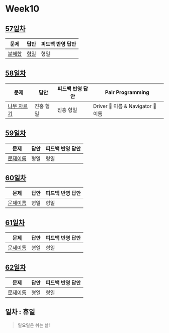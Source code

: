 # Week10

## [57일차](Day57)

| 문제                                           | 답안                        | 피드백 반영 답안 |
| ---------------------------------------------- | --------------------------- | ---------------- |
| [분해합](https://www.acmicpc.net/problem/2231) | [형일](Day55/bj1966_jhi.js) | 형일             |

## [58일차](Day58)

| 문제                                                | 답안      | 피드백 반영 답안 | Pair Programming                   |
| --------------------------------------------------- | --------- | ---------------- | ---------------------------------- |
| [나무 자르기](https://www.acmicpc.net/problem/2805) | 진홍 형일 | 진홍 형일        | Driver 🚗 이름 & Navigator 🧭 이름 |

## [59일차](Day59)

| 문제                 | 답안 | 피드백 반영 답안 |
| -------------------- | ---- | ---------------- |
| [문제이름](문제링크) | 형일 | 형일             |

## [60일차](Day60)

| 문제                 | 답안 | 피드백 반영 답안 |
| -------------------- | ---- | ---------------- |
| [문제이름](문제링크) | 형일 | 형일             |

## [61일차](Day61)

| 문제                 | 답안 | 피드백 반영 답안 |
| -------------------- | ---- | ---------------- |
| [문제이름](문제링크) | 형일 | 형일             |

## [62일차](Day62)

| 문제                 | 답안 | 피드백 반영 답안 |
| -------------------- | ---- | ---------------- |
| [문제이름](문제링크) | 형일 | 형일             |

## 일차 : 휴일

> 일요일은 쉬는 날!
